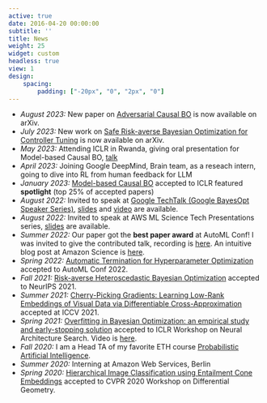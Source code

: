 ```yaml
---
active: true
date: 2016-04-20 00:00:00
subtitle: ''
title: News
weight: 25
widget: custom
headless: true
view: 1
design:
    spacing:
        padding: ["-20px", "0", "2px", "0"]
---
```

- *August 2023:* New paper on [Adversarial Causal BO](https://arxiv.org/pdf/2307.16625.pdf) is now available on arXiv.
- *July 2023:* New work on [Safe Risk-averse Bayesian Optimization for Controller Tuning](https://arxiv.org/pdf/2306.13479.pdf) is now available on arXiv.
- *May 2023:* Attending ICLR in Rwanda, giving oral presentation for Model-based Causal BO, [talk](https://iclr.cc/virtual/2023/oral/14239)
- *April 2023:* Joining Google DeepMind, Brain team, as a reseach intern, going to dive into RL from human feedback for LLM
- *January 2023:* [Model-based Causal BO](https://arxiv.org/pdf/2211.10257.pdf) accepted to ICLR featured **spotlight**  (top 25% of accepted papers)
- *August 2022:* Invited to speak at [Google TechTalk (Google BayesOpt Speaker Series)](https://youtube.com/playlist?list=PLSIUOFhnxEiAxb-3cR_dms4PYr6voVcER), [slides](https://docs.google.com/presentation/d/1S4SsCeIBD23QO-4Bxqyd3Nlg2LjIcTfS0QoX9GFl0Hw/edit?usp=sharing) and [video](https://www.youtube.com/watch?v=HxjU36rBYgk) are available.   
- *August 2022:* Invited to speak at AWS ML Science Tech Presentations series, [slides](https://docs.google.com/presentation/d/1Z4Wti_maSHM2ua3vJAc83FrO29l8wV6bP1RDoXwZ2tk/edit?usp=sharing) are available.   
- *Summer 2022:* Our paper got the **best paper award** at AutoML Conf! I was invited to give the contributed talk, recording is [here](https://www.youtube.com/watch?v=uVktK8KZlyE). An intuitive blog post at Amazon Science is [here](https://www.amazon.science/blog/amazon-wins-best-paper-award-at-first-automl-conference).
- *Spring 2022:* [Automatic Termination for Hyperparameter Optimization](https://openreview.net/forum?id=BNeNQWaBIgq) accepted to AutoML Conf 2022.
- *Fall 2021:* [Risk-averse Heteroscedastic Bayesian Optimization](https://arxiv.org/pdf/2111.03637.pdf) accepted to NeurIPS 2021.
- *Summer 2021:* [Cherry-Picking Gradients: Learning Low-Rank Embeddings of Visual Data via Differentiable Cross-Approximation](https://arxiv.org/pdf/2105.14250.pdf) accepted at ICCV 2021.
- *Spring 2021:* [Overfitting in Bayesian Optimization: an empirical
 study and early-stopping solution](https://arxiv.org/pdf/2104.08166.pdf) accepted to ICLR Workshop on Neural Architecture Search. Video is [here](https://slideslive.com/38955387/overfitting-in-bayesian-optimization-an-empirical-study-and-earlystopping-solution?ref=search).
- *Fall 2020:* I am a Head TA of my favorite ETH course [Probabilistic Artificial Intelligence](https://las.inf.ethz.ch/pai-f20).
- *Summer 2020:* Interning at Amazon Web Services, Berlin
- *Spring 2020:* [Hierarchical Image Classification using Entailment Cone Embeddings](https://openaccess.thecvf.com/content_CVPRW_2020/papers/w50/Dhall_Hierarchical_Image_Classification_Using_Entailment_Cone_Embeddings_CVPRW_2020_paper.pdf) accepted to CVPR 2020 Workshop on Differential Geometry.